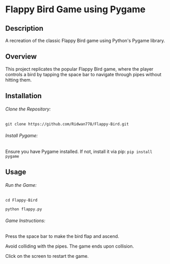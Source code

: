 # Flappy Bird Game using Pygame

## Description

A recreation of the classic Flappy Bird game using Python's Pygame library.

## Overview

This project replicates the popular Flappy Bird game, where the player controls a bird by tapping the space bar to navigate through pipes without hitting them.

## Installation
###### Clone the Repository:
```git clone https://github.com/Ridwan778/Flappy-Bird.git ```

###### Install Pygame:
Ensure you have Pygame installed. If not, install it via pip:
``` pip install pygame ```

## Usage
###### Run the Game:
``` cd Flappy-Bird ``` 

``` python flappy.py ```

###### Game Instructions:
Press the space bar to make the bird flap and ascend.

Avoid colliding with the pipes. The game ends upon collision.

Click on the screen to restart the game.
